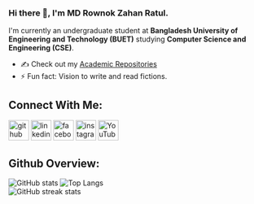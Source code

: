 ### Hi there 👋, I'm MD Rownok Zahan Ratul.
I'm currently an undergraduate student at **Bangladesh University of Engineering and Technology (BUET)** studying **Computer Science and Engineering (CSE)**. 

- ✍ Check out my [Academic Repositories](https://www.example.com)
- ⚡ Fun fact: Vision to write and read fictions. 

## Connect With Me:
[<img src='https://cdn.jsdelivr.net/npm/simple-icons@3.0.1/icons/github.svg' alt='github' height='40'>](https://github.com/RownokRatul)  [<img src='https://cdn.jsdelivr.net/npm/simple-icons@3.0.1/icons/linkedin.svg' alt='linkedin' height='40'>](https://www.linkedin.com/in/https://www.linkedin.com/in/rownok-ratul-156186220/?original_referer=/)
[<img src='https://cdn.jsdelivr.net/npm/simple-icons@3.0.1/icons/facebook.svg' alt='facebook' height='40'>](https://www.facebook.com/https://www.facebook.com/rownok.ratul15/) 
[<img src='https://cdn.jsdelivr.net/npm/simple-icons@3.0.1/icons/instagram.svg' alt='instagram' height='40'>](https://www.instagram.com/https://www.instagram.com/cloud_number9__//)
[<img src='https://cdn.jsdelivr.net/npm/simple-icons@3.0.1/icons/youtube.svg' alt='YouTube' height='40'>](https://www.youtube.com/channel/https://www.youtube.com/channel/UCZxJAtO239RBJFCrDmXNKcw)  

## Github Overview:

![GitHub stats](https://github-readme-stats.vercel.app/api?username=RownokRatul&show_icons=true) 
![Top Langs](https://github-readme-stats.vercel.app/api/top-langs/?username=RownokRatul)
<br />
![GitHub streak stats](https://github-readme-streak-stats.herokuapp.com/?user=RownokRatul)

